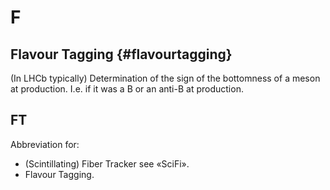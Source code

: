# F

## Flavour Tagging {#flavourtagging}

(In LHCb typically) Determination of the sign of the bottomness of a meson at production. I.e. if it was a B or an anti-B at production.

## FT

Abbreviation for:

 * (Scintillating) Fiber Tracker see «SciFi».
 * Flavour Tagging.
